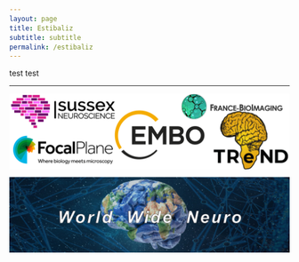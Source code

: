 ```yaml
---
layout: page
title: Estibaliz
subtitle: subtitle
permalink: /estibaliz
---
```



test test

---

<img align="center" src="./assets/Logos/sponsors.png"/>


<img align="center"><img src="./assets/Logos/WWN.png"/>
